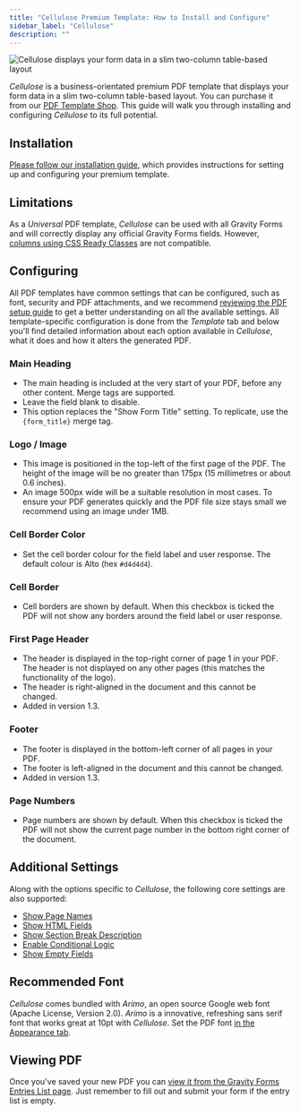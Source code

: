```yaml
---
title: "Cellulose Premium Template: How to Install and Configure"
sidebar_label: "Cellulose"
description: ""
---
```


![Cellulose displays your form data in a slim two-column table-based layout](https://resources.gravitypdf.com/uploads/2017/03/black-border_R1.png)

*Cellulose* is a business-orientated premium PDF template that displays your form data in a slim two-column table-based layout. You can purchase it from our [PDF Template Shop](https://gravitypdf.com/shop/cellulose/). This guide will walk you through installing and configuring *Cellulose* to its full potential.

## Installation 

[Please follow our installation guide](installing-upgrading-premium-templates.md), which provides instructions for setting up and configuring your premium template.

## Limitations 

As a *Universal* PDF template, *Cellulose* can be used with all Gravity Forms and will correctly display any official Gravity Forms fields. However, [columns using CSS Ready Classes](css-ready-classes.md) are not compatible.

## Configuring 

All PDF templates have common settings that can be configured, such as font, security and PDF attachments, and we recommend [reviewing the PDF setup guide](setup-pdf.md) to get a better understanding on all the available settings. All template-specific configuration is done from the *Template* tab and below you'll find detailed information about each option available in *Cellulose*, what it does and how it alters the generated PDF.

### Main Heading 
* The main heading is included at the very start of your PDF, before any other content. Merge tags are supported.
* Leave the field blank to disable.
* This option replaces the "Show Form Title" setting. To replicate, use the `{form_title}` merge tag.

### Logo / Image 
* This image is positioned in the top-left of the first page of the PDF. The height of the image will be no greater than 175px (15 millimetres or about 0.6 inches).
* An image 500px wide will be a suitable resolution in most cases. To ensure your PDF generates quickly and the PDF file size stays small we recommend using an image under 1MB.

### Cell Border Color 
* Set the cell border colour for the field label and user response. The default colour is Alto (hex `#d4d4d4`).

### Cell Border 
* Cell borders are shown by default. When this checkbox is ticked the PDF will not show any borders around the field label or user response.

### First Page Header 
* The header is displayed in the top-right corner of page 1 in your PDF. The header is not displayed on any other pages (this matches the functionality of the logo).
* The header is right-aligned in the document and this cannot be changed.
* Added in version 1.3.

### Footer 
* The footer is displayed in the bottom-left corner of all pages in your PDF.
* The footer is left-aligned in the document and this cannot be changed.
* Added in version 1.3.

### Page Numbers 
* Page numbers are shown by default. When this checkbox is ticked the PDF will not show the current page number in the bottom right corner of the document.

## Additional Settings 

Along with the options specific to *Cellulose*, the following core settings are also supported:

-   [Show Page Names](setup-pdf.md#show-page-names)
-   [Show HTML Fields](setup-pdf.md#show-html-fields)
-   [Show Section Break Description](setup-pdf.md#show-section-break-description)
-   [Enable Conditional Logic](setup-pdf.md#enable-conditional-logic)
-   [Show Empty Fields](setup-pdf.md#show-empty-fields)

## Recommended Font 

*Cellulose* comes bundled with *Arimo*, an open source Google web font (Apache License, Version 2.0). *Arimo* is a innovative, refreshing sans serif font that works great at 10pt with *Cellulose*. Set the PDF font [in the Appearance tab](setup-pdf.md#appearance-tab).

## Viewing PDF 

Once you've saved your new PDF you can [view it from the Gravity Forms Entries List page](viewing-pdfs.md). Just remember to fill out and submit your form if the entry list is empty.
